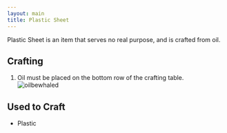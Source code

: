 ```yaml
---
layout: main
title: Plastic Sheet
---
```


Plastic Sheet is an item that serves no real purpose, and is crafted from oil.

## Crafting

1) Oil must be placed on the bottom row of the crafting table.
![oilbewhaled](https://t.gyazo.com/teams/chew/afbe1e60e3b73cc074b84184a41b352c.png)

## Used to Craft

- Plastic
